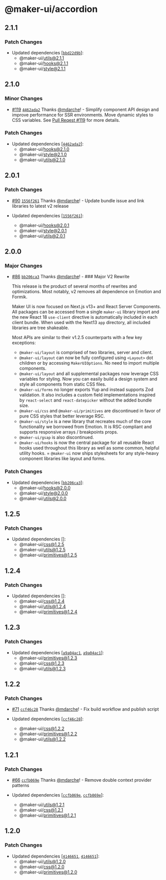 # @maker-ui/accordion

## 2.1.1

### Patch Changes

- Updated dependencies [[`bbd22d9b`](https://github.com/mdarche/maker-ui/commit/bbd22d9b548c769f546830dee868c95faeacfcfe)]:
  - @maker-ui/utils@2.1.1
  - @maker-ui/hooks@2.1.1
  - @maker-ui/style@2.1.1

## 2.1.0

### Minor Changes

- [#119](https://github.com/mdarche/maker-ui/pull/119) [`4462ada2`](https://github.com/mdarche/maker-ui/commit/4462ada255636e1e06197ea31ed3a3556d0c9d67) Thanks [@mdarche](https://github.com/mdarche)! - Simplify component API design and improve performance for SSR environments. Move dynamic styles to CSS variables. See [Pull Reqest #119](https://github.com/mdarche/maker-ui/pull/119) for more details.

### Patch Changes

- Updated dependencies [[`4462ada2`](https://github.com/mdarche/maker-ui/commit/4462ada255636e1e06197ea31ed3a3556d0c9d67)]:
  - @maker-ui/hooks@2.1.0
  - @maker-ui/style@2.1.0
  - @maker-ui/utils@2.1.0

## 2.0.1

### Patch Changes

- [#90](https://github.com/mdarche/maker-ui/pull/90) [`1556f261`](https://github.com/mdarche/maker-ui/commit/1556f261c86559e9d4b64e33984b09d824c00656) Thanks [@mdarche](https://github.com/mdarche)! - Update bundle issue and link libraries to latest v2 release

- Updated dependencies [[`1556f261`](https://github.com/mdarche/maker-ui/commit/1556f261c86559e9d4b64e33984b09d824c00656)]:
  - @maker-ui/hooks@2.0.1
  - @maker-ui/style@2.0.1
  - @maker-ui/utils@2.0.1

## 2.0.0

### Major Changes

- [#86](https://github.com/mdarche/maker-ui/pull/86) [`bb206ca3`](https://github.com/mdarche/maker-ui/commit/bb206ca3f9e7bc643ddb694a3b390e0945054a72) Thanks [@mdarche](https://github.com/mdarche)! - ### Major V2 Rewrite

  This release is the product of several months of rewrites and optimizations. Most notably, v2 removes all dependence on Emotion and Formik.

  Maker UI is now focused on Next.js v13+ and React Server Components. All packages can be accessed from a single `maker-ui` library import and the new React 18 `use-client` directive is automatically included in each client bundle. When used with the Next13 `app` directory, all included libraries are tree shakeable.

  Most APIs are similar to their v1.2.5 counterparts with a few key exceptions:

  - `@maker-ui/layout` is comprised of two libraries, server and client.
  - `@maker-ui/layout` can now be fully configured using `<Layout>` dot children or by accessing `MakerUIOptions`. No need to import multiple components.
  - `@maker-ui/layout` and all supplemental packages now leverage CSS variables for styling. Now you can easily build a design system and style all components from static CSS files.
  - `@maker-ui/forms` no longer exports Yup and instead supports Zod validation. It also includes a custom field implementations inspired by `react-select` and `react-datepicker` without the added bundle size.
  - `@maker-ui/css` and `@maker-ui/primitives` are discontinued in favor of pure CSS styles that better leverage RSC.
  - `@maker-ui/style` is a new library that recreates much of the core functionality we borrowed from Emotion. It is RSC compliant and supports responsive arrays / breakpoints props.
  - `@maker-ui/gsap` is also discontinued.
  - `@maker-ui/hooks` is now the central package for all reusable React hooks used throughout this library as well as some common, helpful utility hooks.
    = `@maker-ui` now ships stylesheets for any style-heavy component libraries like layout and forms.

### Patch Changes

- Updated dependencies [[`bb206ca3`](https://github.com/mdarche/maker-ui/commit/bb206ca3f9e7bc643ddb694a3b390e0945054a72)]:
  - @maker-ui/hooks@2.0.0
  - @maker-ui/style@2.0.0
  - @maker-ui/utils@2.0.0

## 1.2.5

### Patch Changes

- Updated dependencies []:
  - @maker-ui/css@1.2.5
  - @maker-ui/utils@1.2.5
  - @maker-ui/primitives@1.2.5

## 1.2.4

### Patch Changes

- Updated dependencies []:
  - @maker-ui/css@1.2.4
  - @maker-ui/utils@1.2.4
  - @maker-ui/primitives@1.2.4

## 1.2.3

### Patch Changes

- Updated dependencies [[`a9a04ac1`](https://github.com/mdarche/maker-ui/commit/a9a04ac119a558a98897544fa1121761fb3dd488), [`a9a04ac1`](https://github.com/mdarche/maker-ui/commit/a9a04ac119a558a98897544fa1121761fb3dd488)]:
  - @maker-ui/primitives@1.2.3
  - @maker-ui/css@1.2.3
  - @maker-ui/utils@1.2.3

## 1.2.2

### Patch Changes

- [#71](https://github.com/mdarche/maker-ui/pull/71) [`ccf46c28`](https://github.com/mdarche/maker-ui/commit/ccf46c28e765c8aee76ace7107640af9b13f65f9) Thanks [@mdarche](https://github.com/mdarche)! - Fix build workflow and publish script

- Updated dependencies [[`ccf46c28`](https://github.com/mdarche/maker-ui/commit/ccf46c28e765c8aee76ace7107640af9b13f65f9)]:
  - @maker-ui/css@1.2.2
  - @maker-ui/primitives@1.2.2
  - @maker-ui/utils@1.2.2

## 1.2.1

### Patch Changes

- [#66](https://github.com/mdarche/maker-ui/pull/66) [`ccfb069e`](https://github.com/mdarche/maker-ui/commit/ccfb069e0fd1fd40b61514b62dd959269886b3e3) Thanks [@mdarche](https://github.com/mdarche)! - Remove double context provider patterns

- Updated dependencies [[`ccfb069e`](https://github.com/mdarche/maker-ui/commit/ccfb069e0fd1fd40b61514b62dd959269886b3e3), [`ccfb069e`](https://github.com/mdarche/maker-ui/commit/ccfb069e0fd1fd40b61514b62dd959269886b3e3)]:
  - @maker-ui/utils@1.2.1
  - @maker-ui/css@1.2.1
  - @maker-ui/primitives@1.2.1

## 1.2.0

### Patch Changes

- Updated dependencies [[`4146651`](https://github.com/mdarche/maker-ui/commit/4146651ace370416da58af0e10d410b01354277d), [`4146651`](https://github.com/mdarche/maker-ui/commit/4146651ace370416da58af0e10d410b01354277d)]:
  - @maker-ui/utils@1.2.0
  - @maker-ui/css@1.2.0
  - @maker-ui/primitives@1.2.0
